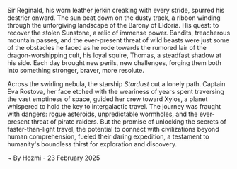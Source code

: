 
Sir Reginald, his worn leather jerkin creaking with every stride, spurred his destrier onward.  The sun beat down on the dusty track, a ribbon winding through the unforgiving landscape of the Barony of Eldoria.  His quest: to recover the stolen Sunstone, a relic of immense power.  Bandits, treacherous mountain passes, and the ever-present threat of wild beasts were just some of the obstacles he faced as he rode towards the rumored lair of the dragon-worshipping cult, his loyal squire, Thomas, a steadfast shadow at his side.  Each day brought new perils, new challenges, forging them both into something stronger, braver, more resolute.

Across the swirling nebula, the starship *Stardust* cut a lonely path.  Captain Eva Rostova, her face etched with the weariness of years spent traversing the vast emptiness of space, guided her crew toward Xylos, a planet whispered to hold the key to intergalactic travel.  The journey was fraught with dangers: rogue asteroids, unpredictable wormholes, and the ever-present threat of pirate raiders.  But the promise of unlocking the secrets of faster-than-light travel, the potential to connect with civilizations beyond human comprehension, fueled their daring expedition, a testament to humanity's boundless thirst for exploration and discovery.

~ By Hozmi - 23 February 2025
